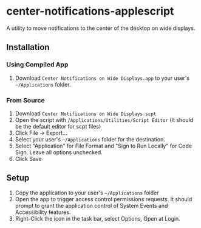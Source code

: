 # center-notifications-applescript

A utility to move notifications to the center of the desktop on wide displays.## Installation### Using Compiled App1. Download `Center Notifications on Wide Displays.app` to your user's `~/Applications` folder.### From Source1. Download `Center Notifications on Wide Displays.scpt`
2. Open the script with `/Applications/Utilities/Script Editor` (It should be the default editor for scpt files)
3. Click File -> Export...
4. Select your user's `~/Applications` folder for the destination. 
5. Select "Application" for File Format and "Sign to Run Locally" for Code Sign. Leave all options unchecked.
6. Click Save

## Setup

1. Copy the application to your user's `~/Applications` folder2. Open the app to trigger access control permissions requests. It should prompt to grant the application control of System Events and Accessibility features.3. Right-Click the icon in the task bar, select Options, Open at Login.